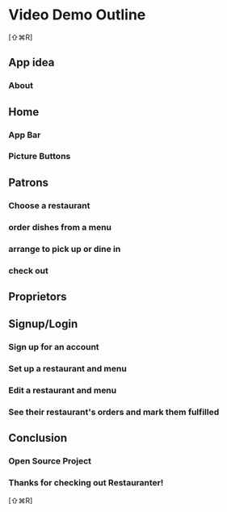 # Video Demo Outline

[⇧⌘R]

## App idea

### About

## Home

### App Bar

### Picture Buttons

## Patrons

### Choose a restaurant

### order dishes from a menu

### arrange to pick up or dine in

### check out

## Proprietors

## Signup/Login

### Sign up for an account

### Set up a restaurant and menu

### Edit a restaurant and menu

### See their restaurant's orders and mark them fulfilled

## Conclusion

### Open Source Project

### Thanks for checking out Restauranter!

[⇧⌘R]